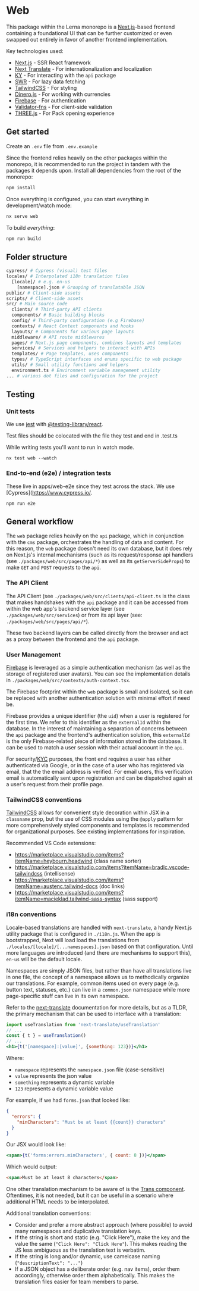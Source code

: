# Web

This package within the Lerna monorepo is a [Next.js](https://nextjs.org/)-based frontend containing a foundational UI that can be further customized or even swapped out entirely in favor of another frontend implementation.

Key technologies used:

- [Next.js](https://nextjs.org/) - SSR React framework
- [Next Translate](https://github.com/vinissimus/next-translate) - For internationalization and localization
- [KY](https://github.com/sindresorhus/ky) - For interacting with the `api` package
- [SWR](https://swr.vercel.app/) - For lazy data fetching
- [TailwindCSS](https://tailwindcss.com/) - For styling
- [Dinero.js](https://dinerojs.com/) - For working with currencies
- [Firebase](https://firebase.google.com/) - For authentication
- [Validator-fns](https://www.npmjs.com/package/validator-fns) - For client-side validation
- [THREE.js](https://threejs.org/) - For Pack opening experience

## Get started

Create an `.env` file from `.env.example`

Since the frontend relies heavily on the other packages within the monorepo, it is recommended to run the project in tandem with the packages it depends upon. Install all dependencies from the root of the monorepo:

```bash
npm install
```

Once everything is configured, you can start everything in development/watch mode:

```bash
nx serve web
```

To build _everything_:

```bash
npm run build
```

## Folder structure

```bash
cypress/ # Cypress (visual) test files
locales/ # Interpolated i18n translation files
  [locale]/ # e.g. en-us
    [namespace].json # Grouping of translatable JSON
public/ # Client-side assets
scripts/ # Client-side assets
src/ # Main source code
  clients/ # Third-party API clients
  components/ # Basic building blocks
  config/ # Third-party configuration (e.g Firebase)
  contexts/ # React Context components and hooks
  layouts/ # Components for various page layouts
  middleware/ # API route middlewares
  pages/ # Next.js page components, combines layouts and templates
  services/ # Services and helpers to interact with APIs
  templates/ # Page templates, uses components
  types/ # TypeScript interfaces and enums specific to web package
  utils/ # Small utility functions and helpers
  environment.ts # Environment variable management utility
... # various dot files and configuration for the project
```

## Testing

### Unit tests

We use [jest](https://jestjs.io/) with [@testing-library/react](https://testing-library.com/).

Test files should be colocated with the file they test and end in .test.ts

While writing tests you'll want to run in watch mode.

```
nx test web --watch
```

### End-to-end (e2e) / integration tests

These live in apps/web-e2e since they test across the stack. We use [Cypress](https://www.cypress.io/.

```
npm run e2e
```

## General workflow

The `web` package relies heavily on the `api` package, which in conjunction with the `cms` package, orchestrates the handling of data and content. For this reason, the `web` package doesn't need its own database, but it does rely on Next.js's internal mechanisms (such as its request/response api handlers (see `./packages/web/src/pages/api/*`) as well as its `getServerSideProps`) to make `GET` and `POST` requests to the `api`.

### The API Client

The API Client (see `./packages/web/src/clients/api-client.ts` is the class that makes handshakes with the `api` package and it can be accessed from within the web app's backend service layer (see `./packages/web/src/services`) or from its api layer (see: `./packages/web/src/pages/api/*`).

These two backend layers can be called directly from the browser and act as a proxy between the frontend and the `api` package.

### User Management

[Firebase](https://firebase.google.com/) is leveraged as a simple authentication mechanism (as well as the storage of registered user avatars). You can see the implementation details in `./packages/web/src/contexts/auth-context.tsx`.

The Firebase footprint within the `web` package is small and isolated, so it can be replaced with another authentication solution with minimal effort if need be.

Firebase provides a unique identifier (the `uid`) when a user is registered for the first time. We refer to this identifier as the `externalId` within the database. In the interest of maintaining a separation of concerns between the `api` package and the frontend's authentication solution, this `externalId` is the only Firebase-related piece of information stored in the database. It can be used to match a user session with their actual account in the `api`.

For security/[KYC](https://en.wikipedia.org/wiki/Know_your_customer) purposes, the front end requires a user has either authenticated via Google, or in the case of a user who has registered via email, that the the email address is verified. For email users, this verification email is automatically sent upon registration and can be dispatched again at a user's request from their profile page.

### TailwindCSS conventions

[TailwindCSS](https://tailwindcss.com/) allows for convenient style decoration within JSX in a `classname` prop, but the use of CSS modules using the `@apply` pattern for more comprehensively styled components and templates is recommended for organizational purposes. See existing implementations for inspiration.

Recommended VS Code extensions:

- https://marketplace.visualstudio.com/items?itemName=heybourn.headwind (class name sorter)
- https://marketplace.visualstudio.com/items?itemName=bradlc.vscode-tailwindcss (intellisense)
- https://marketplace.visualstudio.com/items?itemName=austenc.tailwind-docs (doc links)
- https://marketplace.visualstudio.com/items?itemName=macieklad.tailwind-sass-syntax (sass support)

### i18n conventions

Locale-based translations are handled with `next-translate`, a handy Next.js utility package that is configured in `./i18n.js`. When the app is bootstrapped, Next will load load the translations from `./locales/[locale]/[...namespaces].json` based on that configuration. Until more languages are introduced (and there are mechanisms to support this), `en-us` will be the default locale.

Namespaces are simply JSON files, but rather than have all translations live in one file, the concept of a namespace allows us to methodically organize our translations. For example, common items used on every page (e.g. button text, statuses, etc.) can live in a `common.json` namespace while more page-specific stuff can live in its own namespace.

Refer to the [next-translate](https://github.com/vinissimus/next-translate) documentation for more details, but as a TLDR, the primary mechanism that can be used to interface with a translation:

```jsx
import useTranslation from 'next-translate/useTranslation'
// ...
const { t } = useTranslation()
// ...
<h1>{t('[namespace]:[value]', {something: 123})}</h1>
```

Where:

- `namespace` represents the `namespace.json` file (case-sensitive)
- `value` represents the json value
- `something` represents a dynamic variable
- `123` represents a dynamic variable value

For example, if we had `forms.json` that looked like:

```json
{
  "errors": {
    "minCharacters": "Must be at least {{count}} characters"
  }
}
```

Our JSX would look like:

```jsx
<span>{t('forms:errors.minCharacters', { count: 8 })}</span>
```

Which would output:

```html
<span>Must be at least 8 characters</span>
```

One other translation mechanism to be aware of is the [Trans component](https://github.com/vinissimus/next-translate#trans-component). Oftentimes, it is not needed, but it can be useful in a scenario where additional HTML needs to be interpolated.

Additional translation conventions:

- Consider and prefer a more abstract approach (where possible) to avoid many namespaces and duplicative translation keys.
- If the string is short and static (e.g. "Click Here"), make the key and the value the same (`"Click Here": "Click Here"`). This makes reading the JS less ambiguous as the translation text is verbatim.
- If the string is long and/or dynamic, use camelcase naming (`"descriptionText": "..."`)
- If a JSON object has a deliberate order (e.g. nav items), order them accordingly, otherwise order them alphabetically. This makes the translation files easier for team members to parse.
